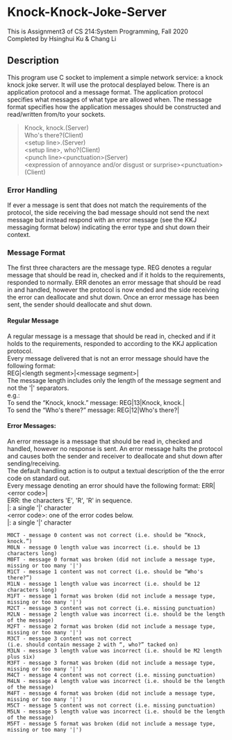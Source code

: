 # Knock-Knock-Joke-Server
This is Assignment3 of CS 214:System Programming, Fall 2020\
Completed by Hsinghui Ku & Chang Li
## Description
This program use C socket to implement a simple network service: a knock knock joke server. It will use the protocal desplayed below. There is an application protocol and a message format. The application protocol specifies what messages of what type are allowed when. The message format specifies how the application messages should be constructed and read/written from/to your sockets.

> Knock, knock.\(Server\)\
> Who's there?\(Client\)\
> \<setup line\>.\(Server\)\
> \<setup line\>, who?\(Client\)\
> \<punch line\>\<punctuation\>\(Server\)\
> \<expression of annoyance and/or disgust or surprise\>\<punctuation\>\(Client\)

### Error Handling
If ever a message is sent that does not match the requirements of the protocol, the side receiving the
bad message should not send the next message but instead respond with an error message (see the KKJ messaging format below) indicating the error type and shut down their context.

### Message Format
The first three characters are the message type. REG denotes a regular message that should be read in, checked and if it holds to the requirements, responded to normally. ERR denotes an error message that should be read in and handled, however the protocol is now ended and the side receiving the error can deallocate and shut down. Once an error message has been sent, the sender should deallocate and shut down.

#### Regular Message
A regular message is a message that should be read in, checked and if it holds to the requirements,
responded to according to the KKJ application protocol.\
Every message delivered that is not an error message should have the following format:\
REG|\<length segment\>|\<message segment\>|\
The message length includes only the length of the message segment and not the '|' separators. \
e.g.:\
To send the “Knock, knock.” message: REG|13|Knock, knock.|\
To send the “Who's there?” message: REG|12|Who's there?|

#### Error Messages:
An error message is a message that should be read in, checked and handled, however no response
is sent. An error message halts the protocol and causes both the sender and receiver to deallocate and shut down after sending/receiving.\
The default handling action is to output a textual description of the the error code on standard out.\
Every message denoting an error should have the following format:
ERR|\<error code\>|\
ERR: the characters 'E', 'R', 'R' in sequence. \
|: a single '|' character\
\<error code\>: one of the error codes below. \
|: a single '|' character

```
M0CT - message 0 content was not correct (i.e. should be “Knock, knock.”)
M0LN - message 0 length value was incorrect (i.e. should be 13 characters long)
M0FT - message 0 format was broken (did not include a message type, missing or too many '|')
M1CT - message 1 content was not correct (i.e. should be “Who's there?”)
M1LN - message 1 length value was incorrect (i.e. should be 12 characters long)
M1FT - message 1 format was broken (did not include a message type, missing or too many '|')
M2CT - message 3 content was not correct (i.e. missing punctuation)
M2LN - message 2 length value was incorrect (i.e. should be the length of the message)
M2FT - message 2 format was broken (did not include a message type, missing or too many '|')
M3CT - message 3 content was not correct
(i.e. should contain message 2 with “, who?” tacked on)
M3LN - message 3 length value was incorrect (i.e. should be M2 length plus six)
M3FT - message 3 format was broken (did not include a message type, missing or too many '|')
M4CT - message 4 content was not correct (i.e. missing punctuation)
M4LN - message 4 length value was incorrect (i.e. should be the length of the message)
M4FT - message 4 format was broken (did not include a message type, missing or too many '|')
M5CT - message 5 content was not correct (i.e. missing punctuation)
M5LN - message 5 length value was incorrect (i.e. should be the length of the message)
M5FT - message 5 format was broken (did not include a message type, missing or too many '|')
```
